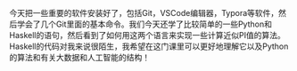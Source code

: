 今天把一些重要的软件安装好了，包括Git，VSCode编辑器，Typora等软件，然后学会了几个Git里面的基本命令。我们今天还学了比较简单的一些Python和Haskell的语句，然后看到了如何用这两个语言来实现一些计算近似PI值的算法。Haskell的代码对我来说很陌生，我希望在这门课里可以更好地理解它以及Python的算法和有关大数据和人工智能的结构！